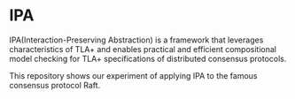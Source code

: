 # IPA
IPA(Interaction-Preserving Abstraction) is a framework that leverages characteristics of TLA+ and enables practical and efficient compositional model checking for TLA+ specifications of distributed consensus protocols.

This repository shows our experiment of applying IPA to the famous consensus protocol Raft.
